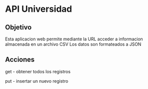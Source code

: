 # API Universidad
## Objetivo
Esta aplicacion web permite mediante la URL acceder a informacion almacenada en un archivo CSV
Los datos son formateados a JSON
## Acciones
get - obtener todos los registros

put - insertar un nuevo registro